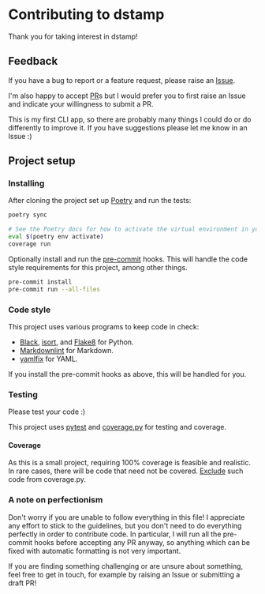 # Contributing to dstamp

Thank you for taking interest in dstamp!

## Feedback

If you have a bug to report or a feature request, please raise an [Issue].

I'm also happy to accept [PR]s but I would prefer you to first raise an Issue and
indicate your willingness to submit a PR.

This is my first CLI app, so there are probably many things I could do or do differently
to improve it. If you have suggestions please let me know in an Issue :)

[PR]: https://github.com/mariusz-tang/dstamp/pulls
[Issue]: https://github.com/mariusz-tang/dstamp/issues

## Project setup

### Installing

After cloning the project set up [Poetry] and run the tests:

```bash
poetry sync

# See the Poetry docs for how to activate the virtual environment in your shell.
eval $(poetry env activate)
coverage run
```

Optionally install and run the [pre-commit] hooks.
This will handle the code style requirements for this project, among other things.

```bash
pre-commit install
pre-commit run --all-files
```

[poetry]: https://python-poetry.org/
[pre-commit]: https://pre-commit.com/

### Code style

This project uses various programs to keep code in check:

- [Black], [isort], and [Flake8] for Python.
- [Markdownlint] for Markdown.
- [yamlfix] for YAML.

If you install the pre-commit hooks as above, this will be handled for you.

[isort]: https://pycqa.github.io/isort/
[Black]: https://black.readthedocs.io/en/stable/
[Flake8]: https://flake8.pycqa.org/en/latest/
[Markdownlint]: https://github.com/markdownlint/markdownlint
[yamlfix]: https://github.com/lyz-code/yamlfix

### Testing

Please test your code :)

This project uses [pytest] and [coverage.py] for testing and coverage.

#### Coverage

As this is a small project, requiring 100% coverage is feasible and realistic.
In rare cases, there will be code that need not be covered. [Exclude] such code
from coverage.py.

[pytest]: https://docs.pytest.org/en/stable/
[coverage.py]: https://coverage.readthedocs.io/en/7.10.1/
[exclude]: https://coverage.readthedocs.io/en/7.10.1/excluding.html

### A note on perfectionism

Don't worry if you are unable to follow everything in this file! I appreciate any
effort to stick to the guidelines, but you don't need to do everything perfectly
in order to contribute code. In particular, I will run all the pre-commit hooks
before accepting any PR anyway, so anything which can be fixed with automatic
formatting is not very important.

If you are finding something challenging or are unsure about something, feel free
to get in touch, for example by raising an Issue or submitting a draft PR!
